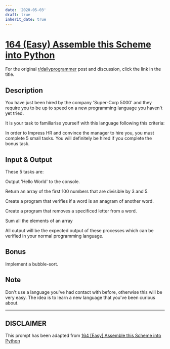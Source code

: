 ```yaml
---
date: '2020-05-03'
draft: true
inherit_date: true
---
```


# [164 (Easy) Assemble this Scheme into Python](https://www.reddit.com/r/dailyprogrammer/comments/26ijiu/5262014_challenge_164_easy_assemble_this_scheme/)

For the original [r/dailyprogrammer](https://www.reddit.com/r/dailyprogrammer/) post and discussion, click the link in the title.

## Description
You have just been hired by the company 'Super-Corp 5000' and they require you to be up to speed on a new programming language you haven't yet tried.

It is your task to familiarise yourself with this language following this criteria:

In order to Impress HR and convince the manager to hire you, you must complete 5 small tasks. You will definitely be hired if you complete the bonus task.

## Input & Output
These 5 tasks are:

Output 'Hello World' to the console.

Return an array of the first 100 numbers that are divisible by 3 and 5.

Create a program that verifies if a word is an anagram of another word.

Create a program that removes a specificed letter from a word.

Sum all the elements of an array

All output will be the expected output of these processes which can be verified in your normal programming language.

## Bonus
Implement a bubble-sort.

## Note
Don't use a language you've had contact with before, otherwise this will be very easy. The idea is to learn a new language that you've been curious about.


----
## **DISCLAIMER**
This prompt has been adapted from [164 [Easy] Assemble this Scheme into Python](https://www.reddit.com/r/dailyprogrammer/comments/26ijiu/5262014_challenge_164_easy_assemble_this_scheme/
)
